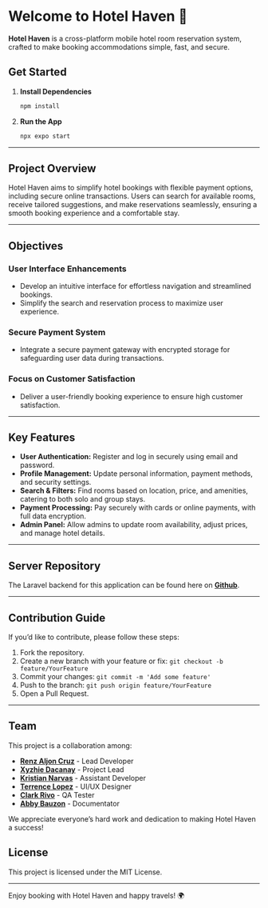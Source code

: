 # Welcome to Hotel Haven 👋

**Hotel Haven** is a cross-platform mobile hotel room reservation system, crafted to make booking accommodations simple, fast, and secure.

## Get Started

1. **Install Dependencies**

   ```bash
   npm install
   ```

2. **Run the App**

   ```bash
   npx expo start
   ```

---

## Project Overview

Hotel Haven aims to simplify hotel bookings with flexible payment options, including secure online transactions. Users can search for available rooms, receive tailored suggestions, and make reservations seamlessly, ensuring a smooth booking experience and a comfortable stay.

---

## Objectives

### User Interface Enhancements

- Develop an intuitive interface for effortless navigation and streamlined bookings.
- Simplify the search and reservation process to maximize user experience.

### Secure Payment System

- Integrate a secure payment gateway with encrypted storage for safeguarding user data during transactions.

### Focus on Customer Satisfaction

- Deliver a user-friendly booking experience to ensure high customer satisfaction.

---

## Key Features

- **User Authentication:** Register and log in securely using email and password.
- **Profile Management:** Update personal information, payment methods, and security settings.
- **Search & Filters:** Find rooms based on location, price, and amenities, catering to both solo and group stays.
- **Payment Processing:** Pay securely with cards or online payments, with full data encryption.
- **Admin Panel:** Allow admins to update room availability, adjust prices, and manage hotel details.

---
## Server Repository
The Laravel backend for this application can be found here on [**Github**](https://github.com/RenzAljon24/hotel-service).

---

## Contribution Guide

If you’d like to contribute, please follow these steps:

1. Fork the repository.
2. Create a new branch with your feature or fix: `git checkout -b feature/YourFeature`
3. Commit your changes: `git commit -m 'Add some feature'`
4. Push to the branch: `git push origin feature/YourFeature`
5. Open a Pull Request.

---

## Team

This project is a collaboration among:

- [**Renz Aljon Cruz**](https://github.com/RenzAljon24) -   Lead Developer
- [**Xyzhie Dacanay**](https://github.com/Xyzhie-Dacanay) - Project Lead
- [**Kristian Narvas**](https://github.com/Narvaskristian08) - Assistant Developer
- [**Terrence Lopez**](https://github.com/Awzurency) - UI/UX Designer
- [**Clark Rivo**](https://github.com/Clark178) - QA Tester
- [**Abby Bauzon**](https://github.com/AbbyCamille) - Documentator

We appreciate everyone’s hard work and dedication to making Hotel Haven a success!


## License

This project is licensed under the MIT License.

---

Enjoy booking with Hotel Haven and happy travels! 🌍

